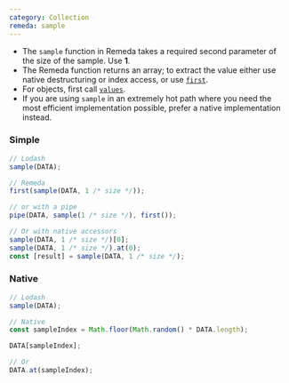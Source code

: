 ```yaml
---
category: Collection
remeda: sample
---
```


- The `sample` function in Remeda takes a required second parameter of the size
  of the sample. Use **1**.
- The Remeda function returns an array; to extract the value either use
  native destructuring or index access, or use [`first`](/docs#first).
- For objects, first call [`values`](/docs#values).
- If you are using `sample` in an extremely hot path where you need the most
  efficient implementation possible, prefer a native implementation instead.

### Simple

```ts
// Lodash
sample(DATA);

// Remeda
first(sample(DATA, 1 /* size */));

// or with a pipe
pipe(DATA, sample(1 /* size */), first());

// Or with native accessors
sample(DATA, 1 /* size */)[0];
sample(DATA, 1 /* size */).at(0);
const [result] = sample(DATA, 1 /* size */);
```

### Native

```ts
// Lodash
sample(DATA);

// Native
const sampleIndex = Math.floor(Math.random() * DATA.length);

DATA[sampleIndex];

// Or
DATA.at(sampleIndex);
```
